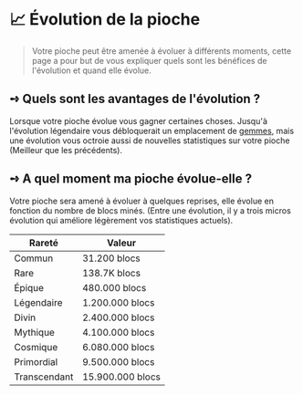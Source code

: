 # 📈 Évolution de la pioche
> Votre pioche peut être amenée à évoluer à différents moments, cette page a pour but de vous expliquer quels sont les bénéfices de l'évolution et quand elle évolue.

## **➺** Quels sont les avantages de l'évolution ?
Lorsque votre pioche évolue vous gagner certaines choses. Jusqu'à l'évolution légendaire vous débloquerait un emplacement de [gemmes](./gemmes.md), mais une évolution vous octroie aussi de nouvelles statistiques sur votre pioche (Meilleur que les précédents).

## **➺** A quel moment ma pioche évolue-elle ?
Votre pioche sera amené à évoluer à quelques reprises, elle évolue en fonction du nombre de blocs minés. (Entre une évolution, il y a trois micros évolution qui améliore légèrement vos statistiques actuels).

| Rareté       | Valeur           |
|--------------|------------------|
| Commun       | 31.200 blocs     |
| Rare         | 138.7K blocs     |
| Épique       | 480.000 blocs    |
| Légendaire   | 1.200.000 blocs  |
| Divin        | 2.400.000 blocs  |
| Mythique     | 4.100.000 blocs  |
| Cosmique     | 6.080.000 blocs  |
| Primordial   | 9.500.000 blocs  |
| Transcendant | 15.900.000 blocs |
